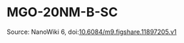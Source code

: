 <a name="material" />

# MGO-20NM-B-SC
<script type="application/ld+json">
  {
    "@context": "https://schema.org/",
    "@type": "ChemicalSubstance",
    "@id": "https://egonw.github.io/nanowiki/nanowiki506.html#material",
    "http://purl.org/dc/terms/conformsTo":
      {
        "@type": "CreativeWork",
        "@id": "https://bioschemas.org/profiles/ChemicalSubstance/0.4-RELEASE/"
      },
    "identfier": "506",
    "name": "MGO-20NM-B-SC",
    "url": "https://egonw.github.io/nanowiki/nanowiki506.html#material",
    "sameAs": "http://127.0.0.1/mediawiki/index.php/Special:URIResolver/MGO-2D20NM-2DB-2DSC"
  }
</script>




Source: NanoWiki 6, doi:[10.6084/m9.figshare.11897205.v1](https://doi.org/10.6084/m9.figshare.11897205.v1)
